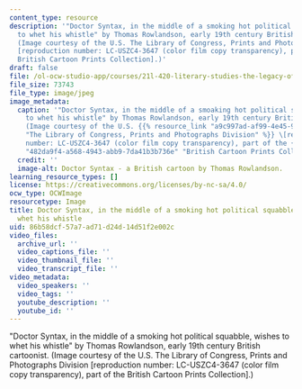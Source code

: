 ```yaml
---
content_type: resource
description: '"Doctor Syntax, in the middle of a smoking hot political squabble, wishes
  to whet his whistle" by Thomas Rowlandson, early 19th century British cartoonist.
  (Image courtesy of the U.S. The Library of Congress, Prints and Photographs Division
  [reproduction number: LC-USZC4-3647 (color film copy transparency), part of the
  British Cartoon Prints Collection].)'
draft: false
file: /ol-ocw-studio-app/courses/21l-420-literary-studies-the-legacy-of-england-spring-2006/86b58dcf57a7ad71d24d14d51f2e002c_21l-420s06.jpg
file_size: 73743
file_type: image/jpeg
image_metadata:
  caption: '"Doctor Syntax, in the middle of a smoaking hot political squabble, wishes
    to whet his whistle" by Thomas Rowlandson, early 19th century British cartoonist.
    (Image courtesy of the U.S. {{% resource_link "a9c997ad-af99-4e45-95bf-0502b317b66a"
    "The Library of Congress, Prints and Photographs Division" %}} \[reproduction
    number: LC-USZC4-3647 (color film copy transparency), part of the {{% resource_link
    "482da9f4-a568-4943-abb9-7da41b3b736e" "British Cartoon Prints Collection" %}}\].)'
  credit: ''
  image-alt: Doctor Syntax - a British cartoon by Thomas Rowlandson.
learning_resource_types: []
license: https://creativecommons.org/licenses/by-nc-sa/4.0/
ocw_type: OCWImage
resourcetype: Image
title: Doctor Syntax, in the middle of a smoking hot political squabble, wishes to
  whet his whistle
uid: 86b58dcf-57a7-ad71-d24d-14d51f2e002c
video_files:
  archive_url: ''
  video_captions_file: ''
  video_thumbnail_file: ''
  video_transcript_file: ''
video_metadata:
  video_speakers: ''
  video_tags: ''
  youtube_description: ''
  youtube_id: ''
---
```

"Doctor Syntax, in the middle of a smoking hot political squabble, wishes to whet his whistle" by Thomas Rowlandson, early 19th century British cartoonist. (Image courtesy of the U.S. The Library of Congress, Prints and Photographs Division [reproduction number: LC-USZC4-3647 (color film copy transparency), part of the British Cartoon Prints Collection].)